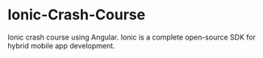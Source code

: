 # Ionic-Crash-Course

Ionic crash course using Angular. Ionic is a complete open-source SDK for hybrid mobile app development.
